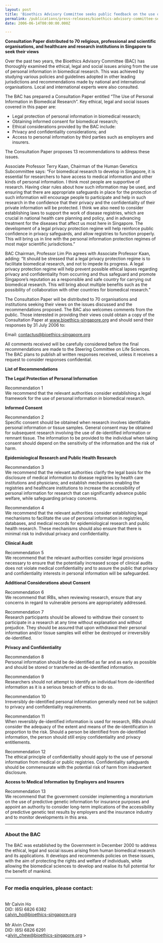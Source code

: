```yaml
---
layout: post
title: 'Bioethics Advisory Committee seeks public feedback on the use of personal information in biomedical research'
permalink: /publications/press-releases/bioethics-advisory-committee-seeks-public-feedback-on-the-use-of-personal-information-in-biomedical-research
date: 2006-06-14T00:00:00.000Z

---
```



**Consultation Paper distributed to 70 religious, professional and scientific organisations, and healthcare and research institutions in Singapore to seek their views**

Over the past two years, the Bioethics Advisory Committee (BAC) has thoroughly examined the ethical, legal and social issues arising from the use of personal information in biomedical research. This was achieved by studying various policies and guidelines adopted in other leading jurisdictions and recommendations made by national and international organisations. Local and international experts were also consulted.

The BAC has prepared a Consultation Paper entitled “The Use of Personal Information in Biomedical Research”. Key ethical, legal and social issues covered in this paper are:
- Legal protection of personal information in biomedical research;
- Obtaining informed consent for biomedical research;
- Ethical considerations provided by the BAC include:
- Privacy and confidentiality considerations; and
- Access to personal information by third parties such as employers and insurers. 

The Consultation Paper proposes 13 recommendations to address these issues.

Associate Professor Terry Kaan, Chairman of the Human Genetics Subcommittee says: “For biomedical research to develop in Singapore, it is essential for researchers to have access to medical information and other kinds of personal information. I think most people are supportive of research. Having clear rules about how such information may be used, and ensuring that there are appropriate safeguards in place for the protection of such information will encourage people to participate and help in such research in the confidence that their privacy and the confidentiality of their private information will be protected. I think we also need to consider establishing laws to support the work of disease registries, which are crucial in national health care planning and policy, and in advancing treatment for the diseases that affect us most here in Singapore. The development of a legal privacy protection regime will help reinforce public confidence in privacy safeguards, and allow registries to function properly. This will bring us in line with the personal information protection regimes of most major scientific jurisdictions.”

BAC Chairman, Professor Lim Pin agrees with Associate Professor Kaan, adding: “It should be stressed that a legal privacy protection regime is to facilitate biomedical research, and not to impede its progress. A legal privacy protection regime will help prevent possible ethical lapses regarding privacy and confidentiality from occurring and thus safeguard and promote Singapore’s reputation as a responsible and safe country for carrying out biomedical research. This will bring about multiple benefits such as the possibility of collaboration with other countries for biomedical research.”

The Consultation Paper will be distributed to 70 organisations and institutions seeking their views on the issues discussed and the recommendations proposed. The BAC also welcomes comments from the public. Those interested in providing their views could obtain a copy of the Consultation Paper at www.bioethics-singapore.org and should send their responses by 31 July 2006 to:

Email: <contactus@bioethics-singapore.org>

All comments received will be carefully considered before the final recommendations are made to the Steering Committee on Life Sciences. The BAC plans to publish all written responses received, unless it receives a request to consider responses confidential.

**List of Recommendations**

**The Legal Protection of Personal Information**

Recommendation 1
<br>We recommend that the relevant authorities consider establishing a legal framework for the use of personal information in biomedical research.

**Informed Consent**

Recommendation 2
<br>Specific consent should be obtained when research involves identifiable personal information or tissue samples. General consent may be obtained for subsequent research involving the use of de-identified information or remnant tissue. The information to be provided to the individual when taking consent should depend on the sensitivity of the information and the risk of harm.

**Epidemiological Research and Public Health Research**

Recommendation 3
<br>We recommend that the relevant authorities clarify the legal basis for the disclosure of medical information to disease registries by health care institutions and physicians; and establish mechanisms enabling the registries and healthcare institutions to increase the accessibility of personal information for research that can significantly advance public welfare, while safeguarding privacy concerns.

Recommendation 4
<br>We recommend that the relevant authorities consider establishing legal mechanisms to facilitate the use of personal information in registries, databases, and medical records for epidemiological research and public health research. These mechanisms should also ensure that there is minimal risk to individual privacy and confidentiality.

**Clinical Audit**

Recommendation 5
<br>We recommend that the relevant authorities consider legal provisions necessary to ensure that the potentially increased scope of clinical audits does not violate medical confidentiality and to assure the public that privacy and confidentiality interests in personal information will be safeguarded.

**Additional Considerations about Consent**

Recommendation 6
<br>We recommend that IRBs, when reviewing research, ensure that any concerns in regard to vulnerable persons are appropriately addressed.

Recommendation 7
<br>Research participants should be allowed to withdraw their consent to participate in a research at any time without explanation and without prejudice. They should be assured that upon withdrawal their personal information and/or tissue samples will either be destroyed or irreversibly de-identified.

**Privacy and Confidentiality**

Recommendation 8
<br>Personal information should be de-identified as far and as early as possible and should be stored or transferred as de-identified information.

Recommendation 9
<br>Researchers should not attempt to identify an individual from de-identified information as it is a serious breach of ethics to do so.

Recommendation 10
<br>Irreversibly de-identified personal information generally need not be subject to privacy and confidentiality requirements.

Recommendation 11
<br>When reversibly de-identified information is used for research, IRBs should consider the adequacy of the extent and means of the de-identification in proportion to the risk. Should a person be identified from de-identified information, the person should still enjoy confidentiality and privacy entitlements.

Recommendation 12
<br>The ethical principle of confidentiality should apply to the use of personal information from medical or public registries. Confidentiality safeguards should be commensurate with the potential risk of harm from inadvertent disclosure.

**Access to Medical Information by Employers and Insurers**

Recommendation 13
<br>We recommend that the government consider implementing a moratorium on the use of predictive genetic information for insurance purposes and appoint an authority to consider long-term implications of the accessibility of predictive genetic test results by employers and the insurance industry and to monitor developments in this area.

---

### **About the BAC** ###

The BAC was established by the Government in December 2000 to address the ethical, legal and social issues arising from human biomedical research and its applications. It develops and recommends policies on these issues, with the aim of protecting the rights and welfare of individuals, while allowing the biomedical sciences to develop and realise its full potential for the benefit of mankind.

---

### **For media enquiries, please contact:**

<br>Mr Calvin Ho
<br>DID: (65) 6826 6382
<br><calvin_ho@bioethics-singapore.org>
<br>
<br>Mr Alvin Chew
<br>DID: (65) 6826 6291
<br><alvin_chew@bioethics-singapore.org >
